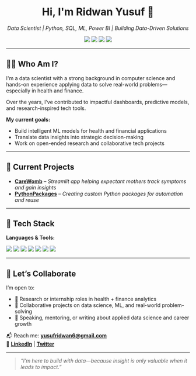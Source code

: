<h1 align="center">Hi, I'm Ridwan Yusuf 👋</h1>

<p align="center">
  <i>Data Scientist | Python, SQL, ML, Power BI | Building Data-Driven Solutions</i>
</p>

<p align="center">
  <img src="https://img.shields.io/badge/DATA%20SCIENCE-blue?style=for-the-badge&logo=github&logoColor=white" />
  <img src="https://img.shields.io/badge/AI%20FOR%20HEALTH-green?style=for-the-badge&logo=github&logoColor=white" />
  <img src="https://img.shields.io/badge/FINANCE%20ANALYTICS-purple?style=for-the-badge&logo=github&logoColor=white" />
  <img src="https://img.shields.io/badge/MACHINE%20LEARNING-red?style=for-the-badge&logo=github&logoColor=white" />
</p>

---

## 👨‍💻 Who Am I?

I'm a data scientist with a strong background in computer science and hands-on experience applying data to solve real-world problems—especially in health and finance.

Over the years, I’ve contributed to impactful dashboards, predictive models, and research-inspired tech tools.

**My current goals:**
- Build intelligent ML models for health and financial applications  
- Translate data insights into strategic decision-making  
- Work on open-ended research and collaborative tech projects  

---

## 🚀 Current Projects

- [**CareWomb**](https://carewomb.streamlit.app/) – *Streamlit app helping expectant mothers track symptoms and gain insights*
- [**PythonPackages**](https://github.com/GentRoyal/mypackage) – *Creating custom Python packages for automation and reuse*

---

## 🧰 Tech Stack

**Languages & Tools:**

<p>
  <img src="https://img.shields.io/badge/Python-3776AB?style=flat&logo=python&logoColor=white" />
  <img src="https://img.shields.io/badge/Pandas-150458?style=flat&logo=pandas&logoColor=white" />
  <img src="https://img.shields.io/badge/Jupyter-F37626?style=flat&logo=jupyter&logoColor=white" />
  <img src="https://img.shields.io/badge/Scikit--Learn-F7931E?style=flat&logo=scikit-learn&logoColor=white" />
  <img src="https://img.shields.io/badge/Power%20BI-F2C811?style=flat&logo=powerbi&logoColor=black" />
  <img src="https://img.shields.io/badge/Git-F05032?style=flat&logo=git&logoColor=white" />
  <img src="https://img.shields.io/badge/Streamlit-FF4B4B?style=flat&logo=streamlit&logoColor=white" />

</p>

---

## 🤝 Let’s Collaborate

I’m open to:
- 🤝 Research or internship roles in health + finance analytics
- 🧠 Collaborative projects on data science, ML, and real-world problem-solving
- 🎤 Speaking, mentoring, or writing about applied data science and career growth

📬 Reach me: **[yusufridwan6@gmail.com](mailto:yosufridwan@gmail.com)**  
🔗 **[LinkedIn](https://www.linkedin.com/in/yusufridwan)** | **[Twitter](https://twitter.com/RidwanInsights)**

---

> *“I’m here to build with data—because insight is only valuable when it leads to impact.”*
